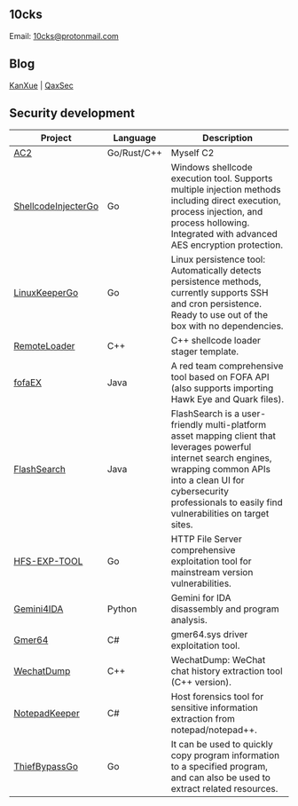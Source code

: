 ## 10cks

Email: 10cks@protonmail.com


## Blog

[KanXue](https://bbs.kanxue.com/homepage-951654.htm) | [QaxSec](https://forum.butian.net/people/19511/community)

## Security development

| Project                             | Language    | Description                                                                                                                                                                                                                                                                                                                                                                             |
|-------------------------------------|-------------|-----------------------------------------------------------------------------------------------------------------------------------------------------------------------------------------------------------------------------------------------------------------------------------------------------------------------------------------------------------------------------------------|
| [AC2](https://github.com/10cks/AC2_DEMO) | Go/Rust/C++ | Myself C2                                                                                                                                                                                                                                                                                                                                                                               |
| [ShellcodeInjecterGo](https://github.com/10cks/ShellcodeInjecterGo) | Go          | Windows shellcode execution tool. Supports multiple injection methods including direct execution, process injection, and process hollowing. Integrated with advanced AES encryption protection.                                                                                                                                                                                         |
| [LinuxKeeperGo](https://github.com/10cks/LinuxKeeperGo) | Go          | Linux persistence tool: Automatically detects persistence methods, currently supports SSH and cron persistence. Ready to use out of the box with no dependencies.                                                                                                                                                                                                                       |
| [RemoteLoader](https://github.com/10cks/RemoteLoader) | C++         | C++ shellcode loader stager template.                                                                                                                                                                                                                                                                                                                                                   |
| [fofaEX](https://github.com/10cks/fofaEX) | Java   | A red team comprehensive tool based on FOFA API (also supports importing Hawk Eye and Quark files).                                       |
| [FlashSearch](https://github.com/testzboy/FlashSearch) | Java    | FlashSearch is a user-friendly multi-platform asset mapping client that leverages powerful internet search engines, wrapping common APIs into a clean UI for cybersecurity professionals to easily find vulnerabilities on target sites.|
| [HFS-EXP-TOOL](https://github.com/10cks/hfs-exp-tool) | Go          | HTTP File Server comprehensive exploitation tool for mainstream version vulnerabilities. |
| [Gemini4IDA](https://github.com/10cks/Gemini4IDA) | Python      | Gemini for IDA disassembly and program analysis. |
| [Gmer64](https://github.com/10cks/Gmer64) | C#          | gmer64.sys driver exploitation tool. |
| [WechatDump](https://github.com/10cks/WechatDump) | C++         | WechatDump: WeChat chat history extraction tool (C++ version). |
| [NotepadKeeper](https://github.com/10cks/NotepadKeeper) | C#          | Host forensics tool for sensitive information extraction from notepad/notepad++. |
| [ThiefBypassGo](https://github.com/10cks/ThiefBypassGo) | Go          | It can be used to quickly copy program information to a specified program, and can also be used to extract related resources. |
